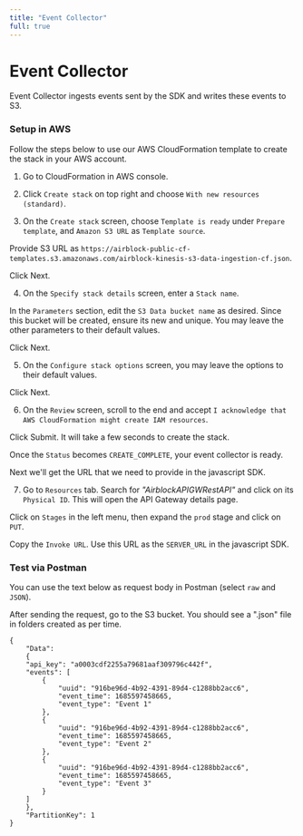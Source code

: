 ```yaml
---
title: "Event Collector"
full: true
---
```


# Event Collector

Event Collector ingests events sent by the SDK and writes these events to S3.

### Setup in AWS

Follow the steps below to use our AWS CloudFormation template to create the stack in your AWS account.

1. Go to CloudFormation in AWS console.

2. Click `Create stack` on top right and choose `With new resources (standard)`.

3. On the `Create stack` screen, choose `Template is ready` under `Prepare template`, and `Amazon S3 URL` as `Template source`.

Provide S3 URL as `https://airblock-public-cf-templates.s3.amazonaws.com/airblock-kinesis-s3-data-ingestion-cf.json`.

Click Next.

4. On the `Specify stack details` screen, enter a `Stack name`.

In the `Parameters` section, edit the `S3 Data bucket name` as desired. Since this bucket will be created, ensure its new and unique. You may leave the other parameters to their default values.

Click Next.

5. On the `Configure stack options` screen, you may leave the options to their default values. 

Click Next. 

6. On the `Review` screen, scroll to the end and accept `I acknowledge that AWS CloudFormation might create IAM resources`.

Click Submit. It will take a few seconds to create the stack.

Once the `Status` becomes `CREATE_COMPLETE`, your event collector is ready.

Next we'll get the URL that we need to provide in the javascript SDK.

7. Go to `Resources` tab. Search for *"AirblockAPIGWRestAPI"* and click on its `Physical ID`. This will open the API Gateway details page. 

Click on `Stages` in the left menu, then expand the `prod` stage and click on `PUT`. 

Copy the `Invoke URL`. Use this URL as the `SERVER_URL` in the javascript SDK.



### Test via Postman
You can use the text below as request body in Postman (select `raw` and `JSON`).

After sending the request, go to the S3 bucket. You should see a ".json" file in folders created as per time.

```
{
    "Data":
    {
    "api_key": "a0003cdf2255a79681aaf309796c442f",
    "events": [
        {
            "uuid": "916be96d-4b92-4391-89d4-c1288bb2acc6",
            "event_time": 1685597458665,
            "event_type": "Event 1"
        },
        {
            "uuid": "916be96d-4b92-4391-89d4-c1288bb2acc6",
            "event_time": 1685597458665,
            "event_type": "Event 2"
        },
        {
            "uuid": "916be96d-4b92-4391-89d4-c1288bb2acc6",
            "event_time": 1685597458665,
            "event_type": "Event 3"
        }
    ]
    },
    "PartitionKey": 1
}
```